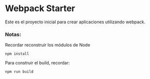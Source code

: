 # Webpack Starter

Este es el proyecto inicial para crear aplicaciones utilizando webpack.

### Notas:
Recordar reconstruir los módulos de Node
```
npm install
```

Para construir el build, recordar:
```
npm run build
```
